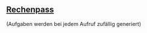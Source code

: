 ## [Rechenpass](https://taupan.github.io/Rechenpass/)

(Aufgaben werden bei jedem Aufruf zufällig generiert)

<script src="index.js"></index>
